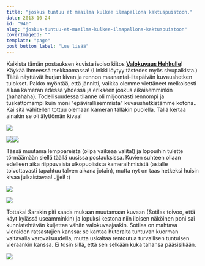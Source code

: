 ```yaml
---
title: "joskus tuntuu et maailma kulkee ilmapallona kaktuspuistoon."
date: 2013-10-24
id: "940"
slug: "joskus-tuntuu-et-maailma-kulkee-ilmapallona-kaktuspuistoon"
coverImageId: ""
template: "page"
post_button_label: "Lue lisää"
---
```


Kaikista tämän postauksen kuvista isoiso kiitos [**Valokuvaus Hehkulle**](http://valokuvaushehku.fi/)! Käykää ihmeessä tsekkaamassa! (Linkki löytyy tästedes myös sivupalkista.) Tältä näyttävät hurjan kivan ja rennon maanantai-iltapäivän kuvaushetken tulokset. Pakko myöntää, että jännitti, vaikka olemme viettäneet melkoisesti aikaa kameran edessä yhdessä ja erikseen joskus aikaisemminkin (hahahaha). Todellisuudessa tilanne oli miljoonasti rennompi ja tuskattomampi kuin moni "epävirallisemmista" kuvaushetkistämme kotona.. Kai sitä vähitellen tottuu olemaan kameran tälläkin puolella. Tällä kertaa ainakin se oli älyttömän kivaa!

[![](/images/maisajasotilas-32.jpg)](http://3.bp.blogspot.com/-9ytQazUe048/UmlraHRW61I/AAAAAAAAHKo/2-2WNRs6z6k/s1600/maisajasotilas-32.jpg)

[![](/images/maisajasotilas-27.jpg)](http://2.bp.blogspot.com/-RJh7S21gJhU/Umlrt5Qy_LI/AAAAAAAAHLU/65e7PxWJUKk/s1600/maisajasotilas-27.jpg)[![](/images/maisajasotilas-16.jpg)](http://2.bp.blogspot.com/-JGtZAnRhNug/UmlrtXMQ4ZI/AAAAAAAAHK4/JK1S5A35--s/s1600/maisajasotilas-16.jpg)

Tässä muutama lemppareista (olipa vaikeaa valita!) ja loppuihin tulette törmäämään siellä täällä uusissa postauksissa. Kuvien suhteen ollaan edelleen aika riippuvaisia ulkopuolisista kameraihmisistä (asialle toivottavasti tapahtuu talven aikana jotain), mutta nyt on taas hetkeksi huisin kivaa julkaistavaa! Jjjei! :)

[![](/images/maisajasotilas-11.jpg)](http://2.bp.blogspot.com/-bVcLMtPugnc/UmlrtDI2lqI/AAAAAAAAHLA/CHTPuMWseNQ/s1600/maisajasotilas-11.jpg)

[![](/images/maisajasotilas-22.jpg)](http://3.bp.blogspot.com/-e-K3qPic5kU/UmlrszLWpTI/AAAAAAAAHK8/lwMy_JuJlls/s1600/maisajasotilas-22.jpg)

Tottakai Sarakin piti saada mukaan muutamaan kuvaan (Sotilas toivoo, että käyt kylässä useamminkin) ja lopuksi kestona niin iloisen näköinen poni sai kunniatehtävän kuljettaa vähän valokuvaajaakin. Sotilas on mahtava vieraiden ratsastajien kanssa: se kantaa huteralta tuntuvan kuorman valtavalla varovaisuudella, mutta uskaltaa rentoutua turvallisen tuntuisen vieraankin kanssa. Ei tosin sillä, että sen selkään kuka tahansa pääsisikään.

[![](/images/ak.jpg)](http://1.bp.blogspot.com/-b68htMta9sA/UmmQ5WZWSCI/AAAAAAAAHLo/qYrwmO1FL9U/s1600/ak.jpg)
